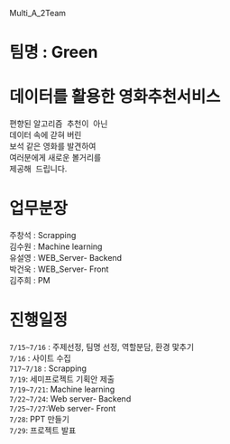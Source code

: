 Multi_A_2Team

# 팀명 : Green 

# 데이터를 활용한 영화추천서비스<br>
편향된 알고리즘  추천이  아닌<br>
데이터 속에 갇혀 버린 <br>
보석 같은 영화를 발견하여<br>
여러분에게 새로운 볼거리를 <br>
제공해  드립니다.


# 업무분장<br>
주창석 : Scrapping<br>
김수원 : Machine learning<br>
유설영 : WEB_Server- Backend<br>
박건욱 : WEB_Server- Front<br>
김주희 : PM<br>

# 진행일정
`7/15~7/16` : 주제선정, 팀명 선정, 역할분담, 환경 맟추기<br>
`7/16` : 사이트 수집 <br>
`717~7/18` : Scrapping<br>
`7/19`: 세미프로젝트 기획안 제출 <br>
`7/19~7/21`: Machine learning<br>
`7/22~7/24`: Web server- Backend<br>
`7/25~7/27`:Web server- Front<br>
`7/28`: PPT 만들기<br>
`7/29`: 프로젝트 발표 <br>


